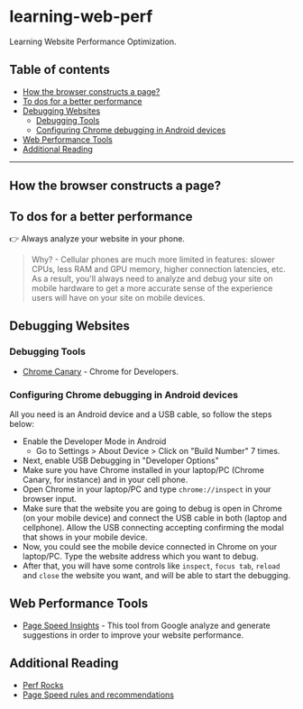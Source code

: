 # learning-web-perf
Learning Website Performance Optimization.

## Table of contents

* [How the browser constructs a page?](#how-the-browser-constructs-a-page)
* [To dos for a better performance](#to-dos-for-a-better-performance)
* [Debugging Websites](#debugging-websites)
    * [Debugging Tools](#debugging-tools)
    * [Configuring Chrome debugging in Android devices](#configuring-chrome-debuggin-in-android-devices)
* [Web Performance Tools](#web-performance-tools)
* [Additional Reading](#additional-reading)

---

## How the browser constructs a page?

## To dos for a better performance

:point_right: Always analyze your website in your phone.

> Why? - Cellular phones are much more limited in features: slower CPUs, less RAM and GPU memory, higher connection latencies, etc. As a result, you'll always need to analyze and debug your site on mobile hardware to get a more accurate sense of the experience users will have on your site on mobile devices.

## Debugging Websites

### Debugging Tools

* [Chrome Canary](http://www.google.com/intl/en/chrome/browser/canary.html) - Chrome for Developers.

### Configuring Chrome debugging in Android devices

All you need is an Android device and a USB cable, so follow the steps below:

* Enable the Developer Mode in Android
    * Go to Settings > About Device > Click on "Build Number" 7 times.
* Next, enable USB Debugging in "Developer Options"
* Make sure you have Chrome installed in your laptop/PC (Chrome Canary, for instance) and in your cell phone.
* Open Chrome in your laptop/PC and type `chrome://inspect` in your browser input.
* Make sure that the website you are going to debug is open in Chrome (on your mobile device) and connect the USB cable in both (laptop and cellphone). Allow the USB connecting accepting confirming the modal that shows in your mobile device.
* Now, you could see the mobile device connected in Chrome on your laptop/PC. Type the website address which you want to debug.
* After that, you will have some controls like `inspect`, `focus tab`, `reload` and `close` the website you want, and will be able to start the debugging.


## Web Performance Tools

* [Page Speed Insights](https://developers.google.com/speed/pagespeed/insights/) - This tool from Google analyze and generate suggestions in order to improve your website performance.

## Additional Reading

* [Perf Rocks](http://perf.rocks/)
* [Page Speed rules and recommendations](https://developers.google.com/web/fundamentals/performance/critical-rendering-path/page-speed-rules-and-recommendations)